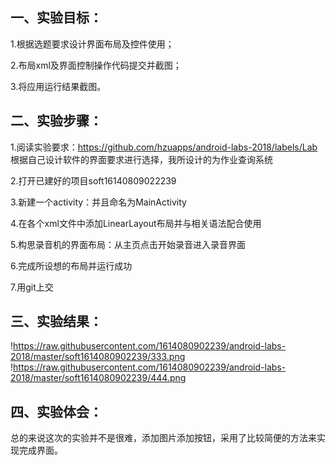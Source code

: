## 一、实验目标：

1.根据选题要求设计界面布局及控件使用；

2.布局xml及界面控制操作代码提交并截图；

3.将应用运行结果截图。
 
 ## 二、实验步骤：

1.阅读实验要求：https://github.com/hzuapps/android-labs-2018/labels/Lab 根据自己设计软件的界面要求进行选择，我所设计的为作业查询系统

2.打开已建好的项目soft16140809022239 

3.新建一个activity：并且命名为MainActivity 

4.在各个xml文件中添加LinearLayout布局并与相关语法配合使用 

5.构思录音机的界面布局：从主页点击开始录音进入录音界面

6.完成所设想的布局并运行成功 

7.用git上交
 
## 三、实验结果：

!https://raw.githubusercontent.com/1614080902239/android-labs-2018/master/soft1614080902239/333.png
!https://raw.githubusercontent.com/1614080902239/android-labs-2018/master/soft1614080902239/444.png
 
## 四、实验体会：

总的来说这次的实验并不是很难，添加图片添加按钮，采用了比较简便的方法来实现完成界面。
